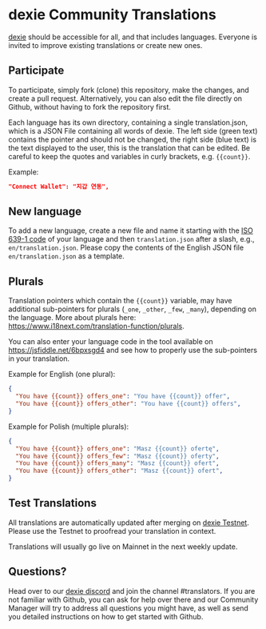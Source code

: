 # dexie Community Translations

[dexie](https://dexie.space) should be accessible for all, and that includes languages. Everyone is invited to improve existing translations or create new ones.

## Participate
To participate, simply fork (clone) this repository, make the changes, and create a pull request. Alternatively, you can also edit the file directly on Github, without having to fork the repository first.

Each language has its own directory, containing a single translation.json, which is a JSON File containing all words of dexie. The left side (green text) contains the pointer and should not be changed, the right side (blue text) is the text displayed to the user, this is the translation that can be edited. Be careful to keep the quotes and variables in curly brackets, e.g. `{{count}}`.

Example:
```json
"Connect Wallet": "지갑 연동",
```

## New language
To add a new language, create a new file and name it starting with the [ISO 639-1 code](https://en.wikipedia.org/wiki/List_of_ISO_639-1_codes) of your language and then `translation.json` after a slash, e.g., `en/translation.json`. Please copy the contents of the English JSON file `en/translation.json` as a template.

## Plurals
Translation pointers which contain the `{{count}}` variable, may have additional sub-pointers for plurals (`_one`, `_other`, `_few`, `_many`), depending on the language. More about plurals here: https://www.i18next.com/translation-function/plurals.

You can also enter your language code in the tool available on https://jsfiddle.net/6bpxsgd4 and see how to properly use the sub-pointers in your translation.

Example for English (one plural):
```json
{
  "You have {{count}} offers_one": "You have {{count}} offer",
  "You have {{count}} offers_other": "You have {{count}} offers",
}
```

Example for Polish (multiple plurals):
```json
{
  "You have {{count}} offers_one": "Masz {{count}} ofertę",
  "You have {{count}} offers_few": "Masz {{count}} oferty",
  "You have {{count}} offers_many": "Masz {{count}} ofert",
  "You have {{count}} offers_other": "Masz {{count}} ofert",
}
```

## Test Translations
All translations are automatically updated after merging on [dexie Testnet](https://testnet.dexie.space). Please use the Testnet to proofread your translation in context.

Translations will usually go live on Mainnet in the next weekly update.

## Questions?
Head over to our [dexie discord](https://discord.gg/3xUrkAxUmd) and join the channel #translators. If you are not familiar with Github, you can ask for help over there and our Community Manager will try to address all questions you might have, as well as send you detailed instructions on how to get started with Github.
